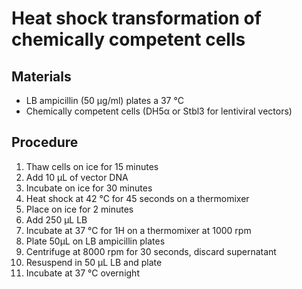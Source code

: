 # Heat shock transformation of chemically competent cells

## Materials

* LB ampicillin (50 μg/ml) plates a 37 °C
* Chemically competent cells (DH5α or Stbl3 for lentiviral vectors)

## Procedure

1. Thaw cells on ice for 15 minutes
2. Add 10 µL of vector DNA
3. Incubate on ice for 30 minutes
4. Heat shock at 42 °C for 45 seconds on a thermomixer
5. Place on ice for 2 minutes
6. Add 250 µL LB
7. Incubate at 37 °C for 1H on a thermomixer at 1000 rpm
8. Plate 50µL on LB ampicillin plates
9. Centrifuge at 8000 rpm for 30 seconds, discard supernatant
10. Resuspend in 50 µL LB and plate
11. Incubate at 37 °C overnight

